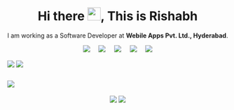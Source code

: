<!--
**IAmRC1/IAmRC1** is a ✨ _special_ ✨ repository because its `README.md` (this file) appears on your GitHub profile.

Here are some ideas to get you started:

- 🔭 I’m currently working on ...
- 🌱 I’m currently learning ...
- 👯 I’m looking to collaborate on ...
- 🤔 I’m looking for help with ...
- 💬 Ask me about ...
- 📫 How to reach me: ...
- 😄 Pronouns: ...
- ⚡ Fun fact: ...
-->

<h1 align='center'> Hi there <img src="https://user-images.githubusercontent.com/53148314/120832912-d7576900-c569-11eb-8de9-71da3412c259.gif" height="30">, This is  Rishabh</h1>

<p align='center'>
  I am working as a Software Developer at <b>Webile Apps Pvt. Ltd., Hyderabad</b>. 
</p>

<p align='center'>
  <a href="https://gist.github.com/iamrc1"><img src="https://img.shields.io/badge/gist-100000?style=for-the-badge&logo=github&logoColor=white" /></a>&nbsp;&nbsp;&nbsp;&nbsp;
  <a href="https://www.twitter.com/iamrc1"><img src="https://img.shields.io/badge/twitter-%231DA1F2.svg?&style=for-the-badge&logo=twitter&logoColor=white" /></a>&nbsp;&nbsp;&nbsp;&nbsp;
  <a href="https://www.linkedin.com/in/iamrc1/"><img src="https://img.shields.io/badge/linkedin-%230077B5.svg?&style=for-the-badge&logo=linkedin&logoColor=white" /></a>&nbsp;&nbsp;&nbsp;&nbsp;
  <a href="mailto:rishabhcena1@gmail.com"><img src="https://img.shields.io/badge/Gmail-D14836?style=for-the-badge&logo=gmail&logoColor=white" /></a>&nbsp;&nbsp;&nbsp;&nbsp;
  <a href="#"><img src="https://estruyf-github.azurewebsites.net/api/VisitorHit?user=iamrc1&countColor=%237B1E7A" /></a>
  
</p>

<a href="https://github.com/iamrc1"><img align="center" src="https://github-readme-stats.vercel.app/api?username=iamrc1&show_icons=true&bg_color=0d1117&text_color=bdc3c7&title_color=F4D03E&icon_color=F4D03E&hide_border=true" /></a>
<a href="https://github.com/iamrc1"><img align="center" src="https://github-readme-stats.vercel.app/api/top-langs/?username=iamrc1&bg_color=0d1117&text_color=bdc3c7&title_color=F4D03E&hide_border=true&layout=compact&langs_count=10" /></a>

## <a href="https://github.com/iamrc1?tab=repositories"><img src="https://img.shields.io/badge/I'm working on-100000?style=for-the-badge&logo=github&logoColor=white" /></a>

<p align='center'>
<a href="https://github.com/iamrc1/ours_community_assignment"><img align="center" src="https://github-readme-stats.vercel.app/api/pin/?username=iamrc1&repo=ours_community_assignment&title_color=fff&icon_color=F4D03E&text_color=9f9f9f&bg_color=0d1117&border_color=30363D" /></a>
<a href="https://github.com/iamrc1/news-it"><img align="center" src="https://github-readme-stats.vercel.app/api/pin/?username=iamrc1&repo=news-it&title_color=fff&icon_color=F4D03E&text_color=9f9f9f&bg_color=0d1117&border_color=30363D" /></a>
</p>
